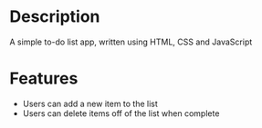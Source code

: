# Description
A simple to-do list app, written using HTML, CSS and JavaScript

# Features
- Users can add a new item to the list
- Users can delete items off of the list when complete

